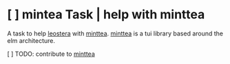 # [ ] mintea Task | help with minttea

A task to help [leostera](keg://zet/491) with [minttea]. [minttea] is a tui library based around the elm architecture.

[ ] TODO: contribute to [minttea]

[minttea]: https://github.com/leostera/minttea
